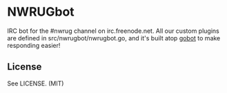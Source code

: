 # NWRUGbot

IRC bot for the #nwrug channel on irc.freenode.net. All our custom plugins are defined in src/nwrugbot/nwrugbot.go, and it's built atop [gobot][] to make responding easier!

[gobot]: http://github.com/caius/gobot

## License

See LICENSE. (MIT)
